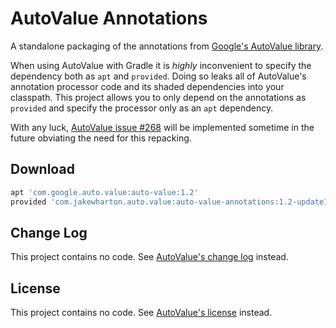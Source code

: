 AutoValue Annotations
=====================

A standalone packaging of the annotations from [Google's AutoValue library][1].

When using AutoValue with Gradle it is _highly_ inconvenient to specify the dependency both as
`apt` and `provided`. Doing so leaks all of AutoValue's annotation processor code and its
shaded dependencies into your classpath. This project allows you to only depend on the annotations
as `provided` and specify the processor only as an `apt` dependency.

With any luck, [AutoValue issue #268][4] will be implemented sometime in the future obviating the
need for this repacking.


Download
--------

```groovy
apt 'com.google.auto.value:auto-value:1.2'
provided 'com.jakewharton.auto.value:auto-value-annotations:1.2-update1'
```


Change Log
----------

This project contains no code. See [AutoValue's change log][2] instead.


License
-------

This project contains no code. See [AutoValue's license][3] instead.







 [1]: https://github.com/google/auto/
 [2]: https://github.com/google/auto/blob/master/value/CHANGES.md
 [3]: https://github.com/google/auto/blob/master/LICENSE.txt
 [4]: https://github.com/google/auto/issues/268
